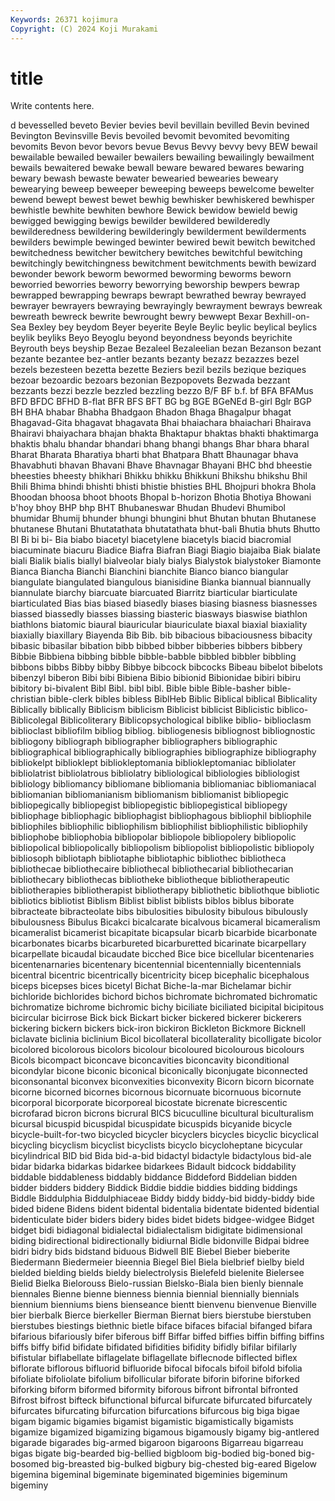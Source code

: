 ```yaml
---
Keywords: 26371 kojimura
Copyright: (C) 2024 Koji Murakami
---
```


# title

Write contents here.



d bevesselled beveto Bevier bevies bevil bevillain
bevilled Bevin bevined Bevington Bevinsville Bevis bevoiled bevomit bevomited bevomiting
bevomits Bevon bevor bevors bevue Bevus Bevvy bevvy bevy BEW
bewail bewailable bewailed bewailer bewailers bewailing bewailingly bewailment bewails bewaitered
bewake bewall beware bewared bewares bewaring bewary bewash bewaste bewater
bewearied bewearies beweary bewearying beweep beweeper beweeping beweeps bewelcome bewelter
bewend bewept bewest bewet bewhig bewhisker bewhiskered bewhisper bewhistle bewhite
bewhiten bewhore Bewick bewidow bewield bewig bewigged bewigging bewigs bewilder
bewildered bewilderedly bewilderedness bewildering bewilderingly bewilderment bewilderments bewilders bewimple bewinged
bewinter bewired bewit bewitch bewitched bewitchedness bewitcher bewitchery bewitches bewitchful
bewitching bewitchingly bewitchingness bewitchment bewitchments bewith bewizard bewonder bework beworm
bewormed beworming beworms beworn beworried beworries beworry beworrying beworship bewpers
bewrap bewrapped bewrapping bewraps bewrapt bewrathed bewray bewrayed bewrayer bewrayers
bewraying bewrayingly bewrayment bewrays bewreak bewreath bewreck bewrite bewrought bewry
bewwept Bexar Bexhill-on-Sea Bexley bey beydom Beyer beyerite Beyle Beylic
beylic beylical beylics beylik beyliks Beyo Beyoglu beyond beyondness beyonds
beyrichite Beyrouth beys beyship Bezae Bezaleel Bezaleelian bezan Bezanson bezant
bezante bezantee bez-antler bezants bezanty bezazz bezazzes bezel bezels bezesteen
bezetta bezette Beziers bezil bezils bezique beziques bezoar bezoardic bezoars
bezonian Bezpopovets Bezwada bezzant bezzants bezzi bezzle bezzled bezzling bezzo
B/F BF b.f. bf BFA BFAMus BFD BFDC BFHD B-flat
BFR BFS BFT BG bg BGE BGeNEd B-girl Bglr BGP
BH BHA bhabar Bhabha Bhadgaon Bhadon Bhaga Bhagalpur bhagat Bhagavad-Gita
bhagavat bhagavata Bhai bhaiachara bhaiachari Bhairava Bhairavi bhaiyachara bhajan bhakta
Bhaktapur bhaktas bhakti bhaktimarga bhaktis bhalu bhandar bhandari bhang bhangi
bhangs Bhar bhara bharal Bharat Bharata Bharatiya bharti bhat Bhatpara
Bhatt Bhaunagar bhava Bhavabhuti bhavan Bhavani Bhave Bhavnagar Bhayani BHC
bhd bheestie bheesties bheesty bhikhari Bhikku bhikku Bhikkuni Bhikshu bhikshu
Bhil Bhili Bhima bhindi bhishti bhisti bhistie bhisties BHL Bhojpuri
bhokra Bhola Bhoodan bhoosa bhoot bhoots Bhopal b-horizon Bhotia Bhotiya
Bhowani b'hoy bhoy BHP bhp BHT Bhubaneswar Bhudan Bhudevi Bhumibol
bhumidar Bhumij bhunder bhungi bhungini bhut Bhutan bhutan Bhutanese bhutanese
Bhutani Bhutatathata bhutatathata bhut-bali Bhutia bhuts Bhutto BI Bi bi
bi- Bia biabo biacetyl biacetylene biacetyls biacid biacromial biacuminate biacuru
Biadice Biafra Biafran Biagi Biagio biajaiba Biak bialate biali Bialik
bialis biallyl bialveolar bialy bialys Bialystok bialystoker Biamonte Bianca Biancha
Bianchi Bianchini bianchite Bianco bianco biangular biangulate biangulated biangulous bianisidine
Bianka biannual biannually biannulate biarchy biarcuate biarcuated Biarritz biarticular biarticulate
biarticulated Bias bias biased biasedly biases biasing biasness biasnesses biassed
biassedly biasses biassing biasteric biasways biaswise biathlon biathlons biatomic biaural
biauricular biauriculate biaxal biaxial biaxiality biaxially biaxillary Biayenda Bib Bib.
bib bibacious bibaciousness bibacity bibasic bibasilar bibation bibb bibbed bibber
bibberies bibbers bibbery Bibbie Bibbiena bibbing bibble bibble-babble bibbled bibbler
bibbling bibbons bibbs Bibby bibby Bibbye bibcock bibcocks Bibeau bibelot
bibelots bibenzyl biberon Bibi bibi Bibiena Bibio bibionid Bibionidae bibiri
bibiru bibitory bi-bivalent Bibl Bibl. bibl bibl. Bible bible Bible-basher
bible-christian bible-clerk bibles bibless BiblHeb Biblic Biblical biblical Biblicality Biblically
biblically Biblicism biblicism Biblicist biblicist Biblicistic biblico- Biblicolegal Biblicoliterary Biblicopsychological
biblike biblio- biblioclasm biblioclast bibliofilm bibliog bibliog. bibliogenesis bibliognost bibliognostic
bibliogony bibliograph bibliographer bibliographers bibliographic bibliographical bibliographically bibliographies bibliographize bibliography
bibliokelpt biblioklept bibliokleptomania bibliokleptomaniac bibliolater bibliolatrist bibliolatrous bibliolatry bibliological bibliologies
bibliologist bibliology bibliomancy bibliomane bibliomania bibliomaniac bibliomaniacal bibliomanian bibliomanianism bibliomanism
bibliomanist bibliopegic bibliopegically bibliopegist bibliopegistic bibliopegistical bibliopegy bibliophage bibliophagic bibliophagist
bibliophagous bibliophil bibliophile bibliophiles bibliophilic bibliophilism bibliophilist bibliophilistic bibliophily bibliophobe
bibliophobia bibliopolar bibliopole bibliopolery bibliopolic bibliopolical bibliopolically bibliopolism bibliopolist bibliopolistic
bibliopoly bibliosoph bibliotaph bibliotaphe bibliotaphic bibliothec bibliotheca bibliothecae bibliothecaire bibliothecal
bibliothecarial bibliothecarian bibliothecary bibliothecas bibliotheke bibliotheque bibliotherapeutic bibliotherapies bibliotherapist bibliotherapy
bibliothetic bibliothque bibliotic bibliotics bibliotist Biblism Biblist biblist biblists biblos
biblus biborate bibracteate bibracteolate bibs bibulosities bibulosity bibulous bibulously bibulousness
Bibulus Bicakci bicalcarate bicalvous bicameral bicameralism bicameralist bicamerist bicapitate bicapsular
bicarb bicarbide bicarbonate bicarbonates bicarbs bicarbureted bicarburetted bicarinate bicarpellary bicarpellate
bicaudal bicaudate bicched Bice bice bicellular bicentenaries bicentenarnaries bicentenary bicentennial
bicentennially bicentennials bicentral bicentric bicentrically bicentricity bicep bicephalic bicephalous biceps
bicepses bices bicetyl Bichat Biche-la-mar Bichelamar bichir bichloride bichlorides bichord
bichos bichromate bichromated bichromatic bichromatize bichrome bichromic bichy biciliate biciliated
bicipital bicipitous bicircular bicirrose Bick bick Bickart bicker bickered bickerer
bickerers bickering bickern bickers bick-iron bickiron Bickleton Bickmore Bicknell biclavate
biclinia biclinium Bicol bicollateral bicollaterality bicolligate bicolor bicolored bicolorous bicolors
bicolour bicoloured bicolourous bicolours Bicols bicompact biconcave biconcavities biconcavity biconditional
bicondylar bicone biconic biconical biconically biconjugate biconnected biconsonantal biconvex biconvexities
biconvexity Bicorn bicorn bicornate bicorne bicorned bicornes bicornous bicornuate bicornuous
bicornute bicorporal bicorporate bicorporeal bicostate bicrenate bicrescentic bicrofarad bicron bicrons
bicrural BICS bicuculline bicultural biculturalism bicursal bicuspid bicuspidal bicuspidate bicuspids
bicyanide bicycle bicycle-built-for-two bicycled bicycler bicyclers bicycles bicyclic bicyclical bicycling
bicyclism bicyclist bicyclists bicyclo bicycloheptane bicycular bicylindrical BID bid Bida
bid-a-bid bidactyl bidactyle bidactylous bid-ale bidar bidarka bidarkas bidarkee bidarkees
Bidault bidcock biddability biddable biddableness biddably biddance Biddeford Biddelian bidden
bidder bidders biddery Biddick Biddie biddie biddies bidding biddings Biddle
Biddulphia Biddulphiaceae Biddy biddy biddy-bid biddy-biddy bide bided bidene Bidens
bident bidental bidentalia bidentate bidented bidential bidenticulate bider biders bidery
bides bidet bidets bidgee-widgee Bidget bidget bidi bidiagonal bidialectal bidialectalism
bidigitate bidimensional biding bidirectional bidirectionally bidiurnal Bidle bidonville Bidpai bidree
bidri bidry bids bidstand biduous Bidwell BIE Biebel Bieber bieberite
Biedermann Biedermeier bieennia Biegel Biel Biela bielbrief bielby bield bielded
bielding bields bieldy bielectrolysis Bielefeld bielenite Bielersee Bielid Bielka Bielorouss
Bielo-russian Bielsko-Biala bien bienly biennale biennales Bienne bienne bienness biennia
biennial biennially biennials biennium bienniums biens bienseance bientt bienvenu bienvenue
Bienville bier bierbalk Bierce bierkeller Bierman Biernat biers bierstube bierstuben
bierstubes biestings biethnic bietle biface bifaces bifacial bifanged bifara bifarious
bifariously bifer biferous biff Biffar biffed biffies biffin biffing biffins
biffs biffy bifid bifidate bifidated bifidities bifidity bifidly bifilar bifilarly
bifistular biflabellate biflagelate biflagellate biflecnode biflected biflex biflorate biflorous bifluorid
bifluoride bifocal bifocals bifoil bifold bifolia bifoliate bifoliolate bifolium bifollicular
biforate biforin biforine biforked biforking biform biformed biformity biforous bifront
bifrontal bifronted Bifrost bifrost bifteck bifunctional bifurcal bifurcate bifurcated bifurcately
bifurcates bifurcating bifurcation bifurcations bifurcous big biga bigae bigam bigamic
bigamies bigamist bigamistic bigamistically bigamists bigamize bigamized bigamizing bigamous bigamously
bigamy big-antlered bigarade bigarades big-armed bigaroon bigaroons Bigarreau bigarreau bigas
bigate big-bearded big-bellied bigbloom big-bodied big-boned big-bosomed big-breasted big-bulked bigbury
big-chested big-eared Bigelow bigemina bigeminal bigeminate bigeminated bigeminies bigeminum bigeminy
